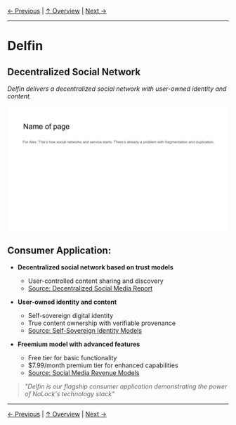 [← Previous](slide12.md) | [↑ Overview](../README.md) | [Next →](slide14.md)

---

# Delfin

## Decentralized Social Network

*Delfin delivers a decentralized social network with user-owned identity and content.*

![Delfin](../images/slide12.png)


## Consumer Application:

- **Decentralized social network based on trust models**
  - User-controlled content sharing and discovery
  - [Source: Decentralized Social Media Report](https://www.ncbi.nlm.nih.gov/pmc/articles/PMC8521542/)

- **User-owned identity and content**
  - Self-sovereign digital identity
  - True content ownership with verifiable provenance
  - [Source: Self-Sovereign Identity Models](https://www.frontiersin.org/articles/10.3389/fbloc.2019.00009/full)

- **Freemium model with advanced features**
  - Free tier for basic functionality
  - $7.99/month premium tier for enhanced capabilities
  - [Source: Social Media Revenue Models](https://www.businessofapps.com/data/social-networking-revenue/)

> *"Delfin is our flagship consumer application demonstrating the power of NoLock's technology stack"*



---

[← Previous](slide12.md) | [↑ Overview](../README.md) | [Next →](slide14.md)

